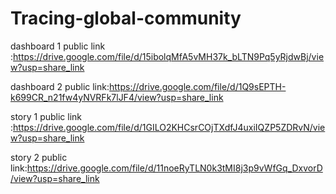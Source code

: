 # Tracing-global-community

dashboard 1 public link :https://drive.google.com/file/d/15ibolqMfA5vMH37k_bLTN9Pq5yRjdwBj/view?usp=share_link

dashboard 2 public link:https://drive.google.com/file/d/1Q9sEPTH-k699CR_n21fw4yNVRFk7lJF4/view?usp=share_link

story 1 public link :https://drive.google.com/file/d/1GILO2KHCsrCOjTXdfJ4uxiIQZP5ZDRvN/view?usp=share_link

story 2 public link:https://drive.google.com/file/d/11noeRyTLN0k3tMI8j3p9vWfGq_DxvorD/view?usp=share_link
